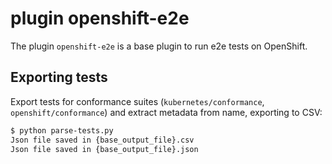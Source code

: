 # plugin openshift-e2e

The plugin `openshift-e2e` is a base plugin to run e2e tests on OpenShift.


## Exporting tests

Export tests for conformance suites (`kubernetes/conformance`, `openshift/conformance`) and
extract metadata from name, exporting to CSV:

```bash
$ python parse-tests.py  
Json file saved in {base_output_file}.csv
Json file saved in {base_output_file}.json

```
